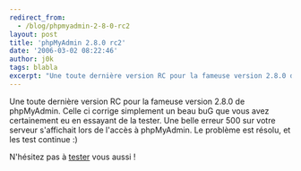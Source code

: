 ```yaml
---
redirect_from:
  - /blog/phpmyadmin-2-8-0-rc2
layout: post
title: 'phpMyAdmin 2.8.0 rc2'
date: '2006-03-02 08:22:46'
author: j0k
tags: blabla
excerpt: "Une toute dernière version RC pour la fameuse version 2.8.0 de phpMyAdmin.     \nCelle ci corrige simplement un beau buG que vous avez certainement eu en essayant de la tester. Une belle erreur 500 sur votre serveur s'affichait lors de l'accès à phpMyAdmin.   Le problème est résolu, et les test continue :)  \n  \nN'hésitez pas à      …"
---
```


Une toute dernière version RC pour la fameuse version 2.8.0 de phpMyAdmin.
Celle ci corrige simplement un beau buG que vous avez certainement eu en essayant de la tester. Une belle erreur 500 sur votre serveur s'affichait lors de l'accès à phpMyAdmin.   Le problème est résolu, et les test continue :)

N'hésitez pas à [tester](http://www.phpmyadmin.net/home_page/downloads.php#2.8.0-rc2) vous aussi !
